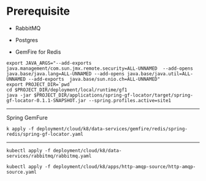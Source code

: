 # Prerequisite


- RabbitMQ
- Postgres

- GemFire for Redis

```shell
export JAVA_ARGS="--add-exports  java.management/com.sun.jmx.remote.security=ALL-UNNAMED  --add-opens java.base/java.lang=ALL-UNNAMED --add-opens java.base/java.util=ALL-UNNAMED --add-exports  java.base/sun.nio.ch=ALL-UNNAMED"
export PROJECT_DIR=`pwd`
cd $PROJECT_DIR/deployment/local/runtime/gf1
java -jar $PROJECT_DIR/applications/spring-gf-locator/target/spring-gf-locator-0.1.1-SNAPSHOT.jar --spring.profiles.active=site1
```

-----------------------

Spring GemFure

```shell
k apply -f deployment/cloud/k8/data-services/gemfire/redis/spring-redis/spring-gf-locator.yaml
```

----------------------

```shell
kubectl apply -f deployment/cloud/k8/data-services/rabbitmq/rabbitmq.yaml
```

```shell
kubectl apply -f deployment/cloud/k8/apps/http-amqp-source/http-amqp-source.yaml
```